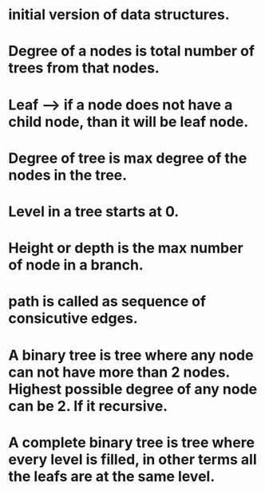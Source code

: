 # initial version of data structures.
# Degree of a nodes is total number of trees from that nodes.
# Leaf --> if a node does not have a child node, than it will be leaf node.
# Degree of tree is max degree of the nodes in the tree.
# Level in a tree starts at 0.
# Height or depth is the max number of node in a branch.
# path is called as sequence of consicutive edges.
# A binary tree is tree where any node can not have more than 2 nodes. Highest possible degree of any node can be 2. If it recursive. 
# A complete binary tree is tree where every level is filled, in other terms all the leafs are at the same level.